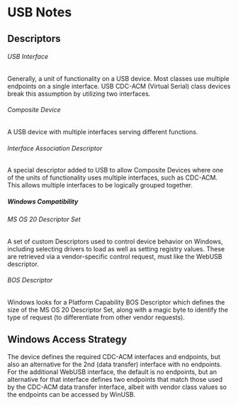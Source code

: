 USB Notes
=========

## Descriptors

###### USB Interface
Generally, a unit of functionality on a USB device. Most classes use multiple endpoints on a single interface.
USB CDC-ACM (Virtual Serial) class devices break this assumption by utilizing two interfaces.

###### Composite Device
A USB device with multiple interfaces serving different functions.

###### Interface Association Descriptor
A special descriptor added to USB to allow Composite Devices where one of the units of functionality uses
multiple interfaces, such as CDC-ACM. This allows multiple interfaces to be logically grouped together.

##### Windows Compatibility

###### MS OS 20 Descriptor Set
A set of custom Descriptors used to control device behavior on Windows, including selecting drivers to load as well as 
setting registry values. These are retrieved via a vendor-specific control request, must like the WebUSB descriptor.

###### BOS Descriptor
Windows looks for a Platform Capability BOS Descriptor which defines the size of the MS OS 20 Descriptor Set, along
with a magic byte to identify the type of request (to differentiate from other vendor requests).

## Windows Access Strategy

The device defines the required CDC-ACM interfaces and endpoints, but also an alternative for the 2nd (data transfer) 
interface with no endpoints. For the additional WebUSB interface, the default is no endpoints, but an alternative
for that interface defines two endpoints that match those used by the CDC-ACM data transfer interface, albeit with
vendor class values so the endpoints can be accessed by WinUSB.
